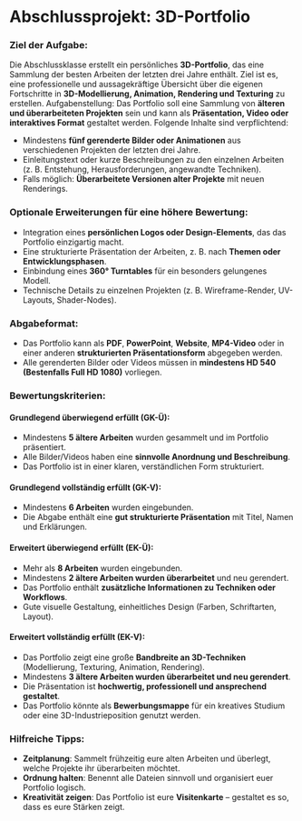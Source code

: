 # Abschlussprojekt: 3D-Portfolio

### Ziel der Aufgabe:
Die Abschlussklasse erstellt ein persönliches **3D-Portfolio**, das eine Sammlung der besten Arbeiten der letzten drei Jahre enthält. Ziel ist es, eine professionelle und aussagekräftige Übersicht über die eigenen Fortschritte in **3D-Modellierung, Animation, Rendering und Texturing** zu erstellen.
Aufgabenstellung:
Das Portfolio soll eine Sammlung von **älteren und überarbeiteten Projekten** sein und kann als **Präsentation, Video oder interaktives Format** gestaltet werden.
Folgende Inhalte sind verpflichtend:
- Mindestens **fünf gerenderte Bilder oder Animationen** aus verschiedenen Projekten der letzten drei Jahre.
- Einleitungstext oder kurze Beschreibungen zu den einzelnen Arbeiten (z. B. Entstehung, Herausforderungen, angewandte Techniken).
- Falls möglich: **Überarbeitete Versionen alter Projekte** mit neuen Renderings.

### Optionale Erweiterungen für eine höhere Bewertung:
- Integration eines **persönlichen Logos oder Design-Elements**, das das Portfolio einzigartig macht.
- Eine strukturierte Präsentation der Arbeiten, z. B. nach **Themen oder Entwicklungsphasen**.
- Einbindung eines **360° Turntables** für ein besonders gelungenes Modell.
- Technische Details zu einzelnen Projekten (z. B. Wireframe-Render, UV-Layouts, Shader-Nodes).

### Abgabeformat:
- Das Portfolio kann als **PDF**, **PowerPoint**, **Website**, **MP4-Video** oder in einer anderen **strukturierten Präsentationsform** abgegeben werden.
- Alle gerenderten Bilder oder Videos müssen in **mindestens HD 540 (Bestenfalls Full HD 1080)** vorliegen.

### Bewertungskriterien:
#### Grundlegend überwiegend erfüllt (GK-Ü):
- Mindestens **5 ältere Arbeiten** wurden gesammelt und im Portfolio präsentiert.
- Alle Bilder/Videos haben eine **sinnvolle Anordnung und Beschreibung**.
- Das Portfolio ist in einer klaren, verständlichen Form strukturiert.

#### Grundlegend vollständig erfüllt (GK-V):
- Mindestens **6 Arbeiten** wurden eingebunden.
- Die Abgabe enthält eine **gut strukturierte Präsentation** mit Titel, Namen und Erklärungen.

#### Erweitert überwiegend erfüllt (EK-Ü):
- Mehr als **8 Arbeiten** wurden eingebunden.
- Mindestens **2 ältere Arbeiten wurden überarbeitet** und neu gerendert.
- Das Portfolio enthält **zusätzliche Informationen zu Techniken oder Workflows**.
- Gute visuelle Gestaltung, einheitliches Design (Farben, Schriftarten, Layout).

#### Erweitert vollständig erfüllt (EK-V):
- Das Portfolio zeigt eine große **Bandbreite an 3D-Techniken** (Modellierung, Texturing, Animation, Rendering).
- Mindestens **3 ältere Arbeiten wurden überarbeitet und neu gerendert**.
- Die Präsentation ist **hochwertig, professionell und ansprechend gestaltet**.
- Das Portfolio könnte als **Bewerbungsmappe** für ein kreatives Studium oder eine 3D-Industrieposition genutzt werden.

### Hilfreiche Tipps:
- **Zeitplanung**: Sammelt frühzeitig eure alten Arbeiten und überlegt, welche Projekte ihr überarbeiten möchtet.
- **Ordnung halten**: Benennt alle Dateien sinnvoll und organisiert euer Portfolio logisch.
- **Kreativität zeigen**: Das Portfolio ist eure **Visitenkarte** – gestaltet es so, dass es eure Stärken zeigt.
